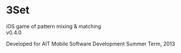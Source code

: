3Set
====

iOS game of pattern mixing &amp; matching  
v0.4.0

Developed for AIT Mobile Software Development Summer Term, 2013

